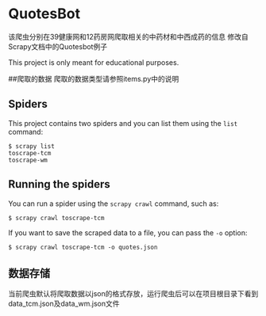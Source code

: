 # QuotesBot
该爬虫分别在39健康网和12药房网爬取相关的中药材和中西成药的信息
修改自Scrapy文档中的Quotesbot例子

This project is only meant for educational purposes.


##爬取的数据
爬取的数据类型请参照items.py中的说明


## Spiders

This project contains two spiders and you can list them using the `list`
command:

    $ scrapy list
    toscrape-tcm
    toscrape-wm


## Running the spiders

You can run a spider using the `scrapy crawl` command, such as:

    $ scrapy crawl toscrape-tcm

If you want to save the scraped data to a file, you can pass the `-o` option:
    
    $ scrapy crawl toscrape-tcm -o quotes.json


## 数据存储
当前爬虫默认将爬取数据以json的格式存放，运行爬虫后可以在项目根目录下看到data_tcm.json及data_wm.json文件
